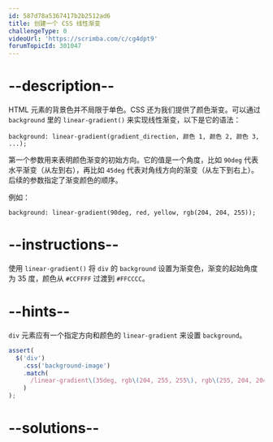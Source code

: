 ```yaml
---
id: 587d78a5367417b2b2512ad6
title: 创建一个 CSS 线性渐变
challengeType: 0
videoUrl: 'https://scrimba.com/c/cg4dpt9'
forumTopicId: 301047
---
```


# --description--

HTML 元素的背景色并不局限于单色。CSS 还为我们提供了颜色渐变。可以通过 `background` 里的 `linear-gradient()` 来实现线性渐变，以下是它的语法：

`background: linear-gradient(gradient_direction, 颜色 1, 颜色 2, 颜色 3, ...);`

第一个参数用来表明颜色渐变的初始方向。它的值是一个角度，比如 `90deg` 代表水平渐变（从左到右），再比如 `45deg` 代表对角线方向的渐变（从左下到右上）。后续的参数指定了渐变颜色的顺序。

例如：

`background: linear-gradient(90deg, red, yellow, rgb(204, 204, 255));`

# --instructions--

使用 `linear-gradient()` 将 `div` 的 `background` 设置为渐变色，渐变的起始角度为 35 度，颜色从 `#CCFFFF` 过渡到 `#FFCCCC`。

# --hints--

`div` 元素应有一个指定方向和颜色的 `linear-gradient` 来设置 `background`。

```js
assert(
  $('div')
    .css('background-image')
    .match(
      /linear-gradient\(35deg, rgb\(204, 255, 255\), rgb\(255, 204, 204\)\)/gi
    )
);
```

# --solutions--

